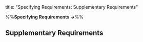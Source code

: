 <frontmatter>
title: "Specifying Requirements: Supplementary Requirements"
</frontmatter>

<link rel="stylesheet" href="{{baseUrl}}/css/textbook.css">

<div class="website-content">

%%**Specifying Requirements →**%%

## Supplementary Requirements

<div id="main">

<include src="what/embed.md" boilerplate  />

</div>

</div>
